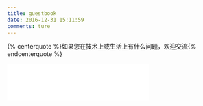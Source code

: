 ```yaml
---
title: guestbook
date: 2016-12-31 15:11:59
comments: ture
---
```

{% centerquote %}如果您在技术上或生活上有什么问题，欢迎交流{% endcenterquote %}

<iframe frameborder="no" border="0" marginwidth="0" marginheight="0" width=330 height=86 src="//music.163.com/outchain/player?type=2&id=407761576&auto=1&height=66"></iframe>

<div class="ds-recent-visitors" data-num-items="28" data-avatar-size="42" id="ds-recent-visitors"></div>

